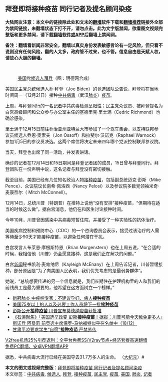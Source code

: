  <h2>拜登即将接种疫苗 同行记者及提名顾问染疫</h2> <p class="notice"><b>大陆网友注意：本文中的链接除此处和文末的<a href="https://github.com/bannedbook/fanqiang" >翻墙</a>软件下载和<a href="https://github.com/killgcd/justmysocks/blob/master/README.md">翻墙推荐</a>链接外全部为禁网链接，未翻墙状态下打不开，请勿点击。此为文字版禁闻，欲看图文视频完整版和更多禁闻，请下载<a href="https://github.com/bannedbook/fanqiang">翻墙软件或APP</a>后翻墙上禁闻网。</p><p>备注：翻墙看新闻非常安全，翻墙以真实身份发表敏感言论有一定风险，但只看不说则没有任何风险，翻的人太多，政府管不过来，也不管。信息自由是天赋人权，请放心大胆的翻墙。</b></p>  <div class="entry"> <br /> <figure><figcaption class="wp-caption-text"><a href="https://www.bannedbook.org/bnews/tag/%e7%be%8e%e5%9b%bd/" class="st_tag internal_tag" rel="tag" title="标签 美国 下的日志">美国</a>党<a href="https://www.bannedbook.org/bnews/tag/%E5%80%99%E9%80%89%E4%BA%BA/" class="st_tag internal_tag" rel="tag" title="标签 候选人 下的日志">候选人</a><a href="https://www.bannedbook.org/bnews/tag/%e6%8b%9c%e7%99%bb/" class="st_tag internal_tag" rel="tag" title="标签 拜登 下的日志">拜登</a>（图：明德网合成）</figcaption></figure> <p>美国<a href="https://www.bannedbook.org/bnews/tag/%e6%b0%91%e4%b8%bb%e5%85%9a/" class="st_tag internal_tag" rel="tag" title="标签 民主党 下的日志">民主党</a>总统候选人乔‧拜登（Joe Biden）的竞选团队公告说，拜登将在当地时间周一（12月21日）接种<a href="https://www.bannedbook.org/bnews/tag/%e4%b8%ad%e5%85%b1%e7%97%85%e6%af%92/" class="st_tag internal_tag" rel="tag" title="标签 中共病毒 下的日志">中共病毒</a>（武汉<a href="https://www.bannedbook.org/bnews/tag/%e8%82%ba%e7%82%8e/" class="st_tag internal_tag" rel="tag" title="标签 肺炎 下的日志">肺炎</a>）<a href="https://www.bannedbook.org/bnews/tag/%e7%96%ab%e8%8b%97/" class="st_tag internal_tag" rel="tag" title="标签 疫苗 下的日志">疫苗</a>。</p> <p>上周，与拜登同行的一名<a href="https://www.bannedbook.org/bnews/tag/%E8%AE%B0%E8%80%85/" class="st_tag internal_tag" rel="tag" title="标签 记者 下的日志">记者</a>中共病毒检测呈阳性；民主党众议员、被拜登提名为白宫高级顾问和公众参与办公室主任的塞德里克‧里士满（Cedric Richmond）也确诊感染。</p> <p>里士满于12月15日前往乔治亚州亚特兰大市参加了一个驾车集会，以支持联邦参议员候选人乔恩‧奥索夫（Jon Ossoff）和拉斐尔‧沃诺克（Raphael Warnock）参加1月5日的参议员决选。这两个席位将决定未来四年哪个党派控制联邦参议院。</p>  <p>当天，拜登也出席了同一活动，并发表讲话。</p> <p>确诊的记者在12月14日和15日期间是拜登记者团的成员，15日曾与拜登同行。拜登团队在一份声明中说，这名记者与拜登没有密切接触。</p> <p>截至目前，美国已经有几位知名政治人物<a href="https://www.bannedbook.org/bnews/tag/%E6%8E%A5%E7%A7%8D%E7%96%AB%E8%8B%97/" class="st_tag internal_tag" rel="tag" title="标签 接种疫苗 下的日志">接种疫苗</a>，包括副总统迈克‧彭斯（Mike Pence）、众议院议长南希‧佩洛西（Nancy Pelosi）以及参议院多数党领袖米奇‧麦康奈尔（ Mitch McConnell）。</p>  <p>12月14日，总统川普（特朗普）在推特上说他“没有安排”接种疫苗，“但期待在适当的时候这么做”。据白宫消息，他仍在和医生讨论接种时间。</p> <p>今年10月，川普曾因感染中共病毒短暂住院，并接受了一种实验性的抗体治疗。</p> <p>美国疾病控制和预防中心（CDC）的一个咨询委员会表示，接受过该治疗的人需等待至少90天才能接种疫苗，以避免任何潜在干扰。</p>  <p>白宫发言人布莱恩‧摩根斯特恩（Brian Morgenstern）也在上周五说，“在合适的时候，我相信他（川普）仍会愿意接种，这是我们正在解决的问题。”</p> <p>白宫<span class='wp_keywordlink_affiliate'><a href="https://www.bannedbook.org/" title="新闻">新闻</a></span>秘书凯利‧麦肯纳尼（Kayleigh McEnany）在上周告诉记者，川普暂缓接种，部分原因是“为了向美国人民表明，我们优先考虑的是最弱势群体”。</p> <p>她说，“总统想要传递的另一个信息就是，我们长期住在护理机构里的人和我们的前线员工是最为重要的，他希望在这方面树立一个榜样。”</p>  <ul class='op-related-articles' title='相关阅读'> <li><a href='https://www.bannedbook.org/bnews/baitai/20201221/1452298.html' target='_blank'>新冠肺炎 中疾控专家：不建议孕妇、病人<b>接种疫苗</b></a></li> <li><a href='https://www.bannedbook.org/bnews/worldnews/usa/20201221/1451877.html' target='_blank'>美国75岁以上的人以及必要工作人员将下一批<b>接种疫苗</b></a></li> <li><a href='https://www.bannedbook.org/bnews/worldnews/20201219/1450643.html' target='_blank'>彭斯公开<b>接种疫苗</b> 川普宣布莫德纳疫苗获批准</a></li> <li><a href='https://www.bannedbook.org/bnews/bannedvideo/20201218/1450550.html' target='_blank'>《石涛聚焦》「美国选举政变 彭斯<b>接种疫苗</b>！据报：川普可能今天赦免更多人」斯诺登 阿桑奇 前竞选主席保罗-马纳福特似乎在名单中（18/12）</a></li> <li><a href='https://www.bannedbook.org/bnews/bannedvideo/20201216/1448683.html' target='_blank'>甘肃平凉要求学生“自愿”<b>接种疫苗</b> 严禁外传</a></li> </ul> <p class="texttj"> <a href="https://www.bannedbook.org/forum23/topic22702.html" target="_blank">V2free机场25%引荐返利：全平台免费SS/V2ray节点+经济套餐高速翻墙</a><br/> <a href="https://github.com/bannedbook/fanqiang/wiki/%E7%A6%81%E9%97%BB%E7%BD%91%E5%AE%89%E5%8D%93%E7%BF%BB%E5%A2%99%E6%96%B0%E9%97%BBAPP" target="_blank">免费PC翻墙、安卓VPN翻墙APP</a></p><p>据悉，中共病毒大流行已经在美国夺去31.7万多人的生命。 （<span class='wp_keywordlink_affiliate'><a href="http://www.epochtimes.com/" title="大纪元" target="_blank">大纪元</a></span>）#</p><a name='sharetosocial'></a>       <div><b>本文的图文或视频完整版</b>：<a href='https://www.bannedbook.org/bnews/comments/20201222/1452403.html'>拜登即将接种疫苗 同行记者及提名顾问染疫</a></div>  </div><!--END ENTRY--> <div class="postfooter"> <div>本文标签：<a href="https://www.bannedbook.org/bnews/tag/%e4%b8%ad%e5%85%b1%e7%97%85%e6%af%92/" rel="tag">中共病毒</a>, <a href="https://www.bannedbook.org/bnews/tag/%E5%80%99%E9%80%89%E4%BA%BA/" rel="tag">候选人</a>, <a href="https://www.bannedbook.org/bnews/tag/%e6%8b%9c%e7%99%bb/" rel="tag">拜登</a>, <a href="https://www.bannedbook.org/bnews/tag/%E6%8E%A5%E7%A7%8D%E7%96%AB%E8%8B%97/" rel="tag">接种疫苗</a>, <a href="https://www.bannedbook.org/bnews/tag/%e6%b0%91%e4%b8%bb%e5%85%9a/" rel="tag">民主党</a>, <a href="https://www.bannedbook.org/bnews/tag/%e7%96%ab%e8%8b%97/" rel="tag">疫苗</a>, <a href="https://www.bannedbook.org/bnews/tag/%e7%be%8e%e5%9b%bd/" rel="tag">美国</a>, <a href="https://www.bannedbook.org/bnews/tag/%e8%82%ba%e7%82%8e/" rel="tag">肺炎</a>, <a href="https://www.bannedbook.org/bnews/tag/%E8%AE%B0%E8%80%85/" rel="tag">记者</a></div>  </div><!--END POSTFOOTER--> 
